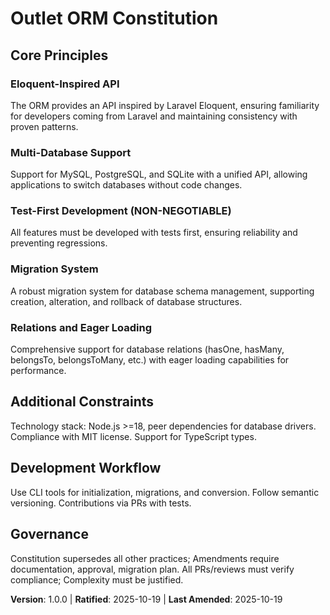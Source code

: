<!-- Sync Impact Report
Version change: old → new: N/A → 1.0.0
List of modified principles: N/A (initial creation)
Added sections: All principles and sections added
Removed sections: None
Templates requiring updates: None (placeholders in templates not yet filled)
Follow-up TODOs: None
-->

# Outlet ORM Constitution

## Core Principles

### Eloquent-Inspired API
The ORM provides an API inspired by Laravel Eloquent, ensuring familiarity for developers coming from Laravel and maintaining consistency with proven patterns.


### Multi-Database Support
Support for MySQL, PostgreSQL, and SQLite with a unified API, allowing applications to switch databases without code changes.


### Test-First Development (NON-NEGOTIABLE)
All features must be developed with tests first, ensuring reliability and preventing regressions.


### Migration System
A robust migration system for database schema management, supporting creation, alteration, and rollback of database structures.


### Relations and Eager Loading
Comprehensive support for database relations (hasOne, hasMany, belongsTo, belongsToMany, etc.) with eager loading capabilities for performance.


## Additional Constraints

Technology stack: Node.js >=18, peer dependencies for database drivers. Compliance with MIT license. Support for TypeScript types.

## Development Workflow

Use CLI tools for initialization, migrations, and conversion. Follow semantic versioning. Contributions via PRs with tests.

## Governance

Constitution supersedes all other practices; Amendments require documentation, approval, migration plan. All PRs/reviews must verify compliance; Complexity must be justified.

**Version**: 1.0.0 | **Ratified**: 2025-10-19 | **Last Amended**: 2025-10-19
